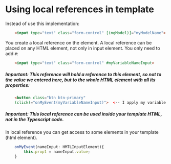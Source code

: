 # Using local references in template
Instead of use this implementation:
```html
    <input type="text" class="form-control" [(ngModel)]="myModelName">
```

You create a local reference on the element. A local reference can be placed on any HTML element, not only in input element. You only need to add ```#```:
```html
    <input type="text" class="form-control" #myVariableNameInput>
````
##### Important: This reference will hold a reference to this element, so not to the value we entered here, but to the whole HTML element with all its properties:
```html
    <button class="btn btn-primary"
    (click)="onMyEvent(myVariableNameInput)">  <-- I apply my variable I defined in input element, in my event button>
```
##### Important: This local reference can be used inside your template HTML, not in the Typescript code.
In local reference you can get access to some elements in your template (html element).
```ts
    onMyEvent(nameInput: HMTLInputElement){
        this.prop1 = nameInput.value;
    }
```